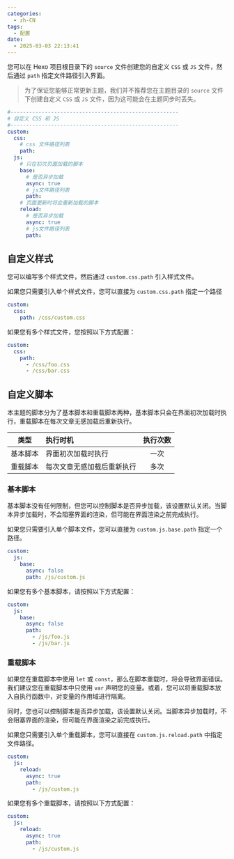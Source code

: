 ```yaml
---
categories:
  - zh-CN
tags:
  - 配置
date:
  - 2025-03-03 22:13:41
---
```


您可以在 Hexo 项目根目录下的 `source` 文件创建您的自定义 `CSS` 或 `JS` 文件，然后通过 `path` 指定文件路径引入界面。

>为了保证您能够正常更新主题，我们并不推荐您在主题目录的 `source` 文件下创建自定义 `CSS` 或 `JS` 文件，因为这可能会在主题同步时丢失。

``` yml _config.node-tree.yml
#------------------------------------------------------
# 自定义 CSS 和 JS
#------------------------------------------------------
custom:
  css:
    # css 文件路径列表
    path:
  js:
    # 只在初次页面加载的脚本
    base:
      # 是否异步加载
      async: true
      # js文件路径列表
      path:
    # 页面更新时将会重新加载的脚本
    reload:
      # 是否异步加载
      async: true
      # js文件路径列表
      path:
```

## 自定义样式
您可以编写多个样式文件，然后通过 `custom.css.path` 引入样式文件。

如果您只需要引入单个样式文件，您可以直接为 `custom.css.path` 指定一个路径
``` yml _config.node-tree.yml
custom:
  css:
    path: /css/custom.css
```

如果您有多个样式文件，您按照以下方式配置：

``` yml _config.node-tree.yml
custom:
  css:
    path:
      - /css/foo.css
      - /css/bar.css
```

## 自定义脚本
本主题的脚本分为了基本脚本和重载脚本两种，基本脚本只会在界面初次加载时执行，重载脚本在每次文章无感加载后重新执行。

| 类型 | 执行时机 | 执行次数 |
| :---: | :--- | :---: |
| 基本脚本 | 界面初次加载时执行 | 一次 |
| 重载脚本 | 每次文章无感加载后重新执行 | 多次 |

### 基本脚本
基本脚本没有任何限制，但您可以控制脚本是否异步加载，该设置默认关闭。当脚本异步加载时，不会阻塞界面的渲染，但可能在界面渲染之前完成执行。

如果您只需要引入单个脚本文件，您可以直接为 `custom.js.base.path` 指定一个路径。

``` yml _config.node-tree.yml
custom:
  js:
    base:
      async: false
      path: /js/custom.js
```

如果您有多个基本脚本，请按照以下方式配置：

``` yml _config.node-tree.yml
custom:
  js:
    base:
      async: false
      path:
        - /js/foo.js
        - /js/bar.js
```

### 重载脚本
如果您在重载脚本中使用 `let` 或 `const`，那么在脚本重载时，将会导致界面错误。我们建议您在重载脚本中只使用 `var` 声明您的变量。或着，您可以将重载脚本放入自执行函数中，对变量的作用域进行隔离。

同时，您也可以控制脚本是否异步加载，该设置默认关闭。当脚本异步加载时，不会阻塞界面的渲染，但可能在界面渲染之前完成执行。

如果您只需要引入单个重载脚本，您可以直接在 `custom.js.reload.path` 中指定文件路径。

``` yml _config.node-tree.yml
custom:
  js:
    reload:
      async: true
      path:
        - /js/custom.js
```

如果您有多个重载脚本，请按照以下方式配置：

``` yml _config.node-tree.yml
custom:
  js:
    reload:
      async: true
      path:
        - /js/custom.js
```